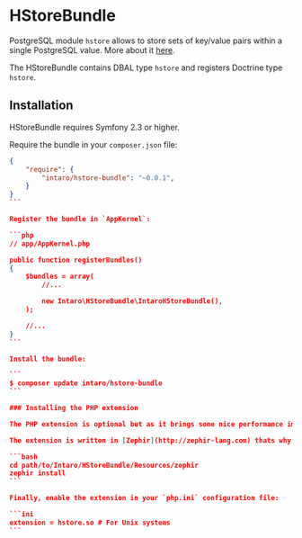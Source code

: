# HStoreBundle

PostgreSQL module `hstore` allows to store sets of key/value pairs within a single PostgreSQL value. More about it [here](http://www.postgresql.org/docs/current/static/hstore.html).

The HStoreBundle contains DBAL type `hstore` and registers Doctrine type `hstore`.

## Installation

HStoreBundle requires Symfony 2.3 or higher.

Require the bundle in your `composer.json` file:

````json
{
    "require": {
        "intaro/hstore-bundle": "~0.0.1",
    }
}
```

Register the bundle in `AppKernel`:

```php
// app/AppKernel.php

public function registerBundles()
{
    $bundles = array(
        //...

        new Intaro\HStoreBundle\IntaroHStoreBundle(),
    );

    //...
}
```

Install the bundle:

```
$ composer update intaro/hstore-bundle
```

### Installing the PHP extension

The PHP extension is optional but as it brings some nice performance improvements, you might want to install it in your production environment.

The extension is written in [Zephir](http://zephir-lang.com) thats why you should [install Zephir](http://zephir-lang.com/install.html) before extension compiling.

```bash
cd path/to/Intaro/HStoreBundle/Resources/zephir
zephir install
```

Finally, enable the extension in your `php.ini` configuration file:

```ini
extension = hstore.so # For Unix systems
```
